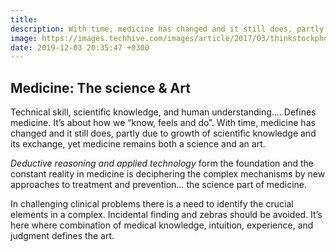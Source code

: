 ```yaml
---
title:
description: With time, medicine has changed and it still does, partly due to growth of scientific knowledge and its exchange, yet medicine remains both a science and an art.
image: https://images.techhive.com/images/article/2017/03/thinkstockphotos-480562701-100713167-large.jpg
date: 2019-12-03 20:35:47 +0300
---
```

<p align="center"> <h2>Medicine: The science & Art</h2></p>

Technical skill, scientific knowledge, and human understanding.... Defines medicine. It’s about how we “know, feels and do”. With time, medicine has changed and it still does, partly due to growth of scientific knowledge and its exchange, yet medicine remains both a science and an art.


*Deductive reasoning and applied technology* form the foundation and the constant reality in medicine is deciphering the complex mechanisms by new approaches to treatment and prevention… the science part of medicine. 

In challenging clinical problems there is a need to identify the crucial elements in a complex. Incidental finding and zebras should be avoided. It’s here where combination of medical knowledge, intuition, experience, and judgment defines the art.
